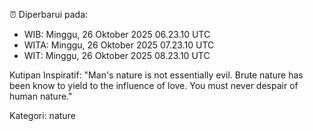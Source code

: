 ⏰ Diperbarui pada:
- WIB: Minggu, 26 Oktober 2025 06.23.10 UTC
- WITA: Minggu, 26 Oktober 2025 07.23.10 UTC
- WIT: Minggu, 26 Oktober 2025 08.23.10 UTC

Kutipan Inspiratif:
"Man's nature is not essentially evil. Brute nature has been know to yield to the influence of love. You must never despair of human nature."


Kategori: nature

